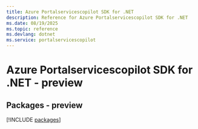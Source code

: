 ```yaml
---
title: Azure Portalservicescopilot SDK for .NET
description: Reference for Azure Portalservicescopilot SDK for .NET
ms.date: 08/19/2025
ms.topic: reference
ms.devlang: dotnet
ms.service: portalservicescopilot
---
```

# Azure Portalservicescopilot SDK for .NET - preview
## Packages - preview
[!INCLUDE [packages](portalservicescopilot-index.md)]